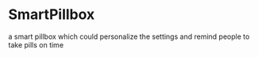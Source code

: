# SmartPillbox
a smart pillbox which could personalize the settings and remind people to take pills on time
